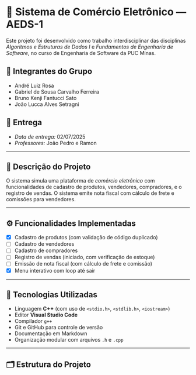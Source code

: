 # 🛒 Sistema de Comércio Eletrônico — AEDS-1

Este projeto foi desenvolvido como trabalho interdisciplinar das disciplinas *Algoritmos e Estruturas de Dados I* e *Fundamentos de Engenharia de Software*, no curso de Engenharia de Software da PUC Minas.

## 👥 Integrantes do Grupo

- André Luiz Rosa
- Gabriel de Sousa Carvalho Ferreira
- Bruno Kenji Fantucci Sato 
- João Lucca Alves Setragni

## 📆 Entrega

- *Data de entrega:* 02/07/2025
- *Professores:* João Pedro e Ramon

---

## 📌 Descrição do Projeto

O sistema simula uma plataforma de *comércio eletrônico* com funcionalidades de cadastro de produtos, vendedores, compradores, e o registro de vendas. O sistema emite nota fiscal com cálculo de frete e comissões para vendedores.

---

## ⚙ Funcionalidades Implementadas

- [x] Cadastro de produtos (com validação de código duplicado)
- [ ] Cadastro de vendedores
- [ ] Cadastro de compradores
- [ ] Registro de vendas (iniciado, com verificação de estoque)
- [ ] Emissão de nota fiscal (com cálculo de frete e comissão)
- [x] Menu interativo com loop até sair

---

## 🧩 Tecnologias Utilizadas

- Linguagem **C++** (com uso de `<stdio.h>`, `<stdlib.h>`, `<iostream>`)
- Editor **Visual Studio Code**
- Compilador `g++`
- Git e GitHub para controle de versão
- Documentação em Markdown
- Organização modular com arquivos `.h` e `.cpp`

---

## 🗂 Estrutura do Projeto

